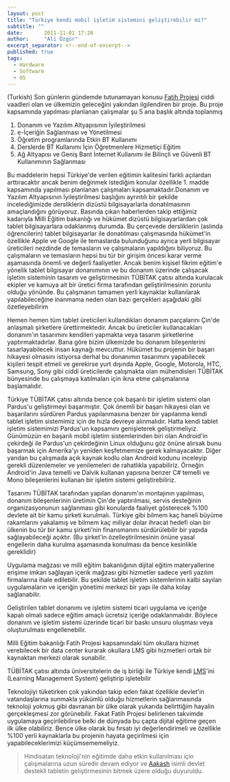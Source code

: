 ```yaml
---
layout: post
title: "Türkiye kendi mobil işletim sistemini geliştirebilir mi?"
subtitle: ""
date:       2011-11-01 17:20
author:     "Ali Özgür"
excerpt_separator: <!--end-of-excerpt-->
published: true
tags: 
  - Hardware
  - Software
  - OS
---
```

(Turkish)
Son günlerin gündemde tutunamayan konusu [Fatih Projesi](http://fatihprojesi.meb.gov.tr/tr/index.php) ciddi vaadleri olan ve ülkemizin geleceğini yakından ilgilendiren bir proje. Bu proje kapsamında yapılması planlanan çalışmalar şu 5 ana başlık altında toplanmış

1. Donanım ve Yazılım Altyapısının İyileştirilmesi 
2. e-İçeriğin Sağlanması ve Yönetilmesi
3. Öğretim programlarında Etkin BT Kullanımı
4. Derslerde BT Kullanımı İçin Öğretmenlere Hizmetiçi Eğitim
5. Ağ Altyapısı ve Geniş Bant İnternet Kullanımı ile Bilinçli ve Güvenli BT Kullanımının Sağlanması

Bu maddelerin hepsi Türkiye'de verilen eğitimin kalitesini farklı açılardan arttıracaktır ancak benim değinmek istediğim konular özellikle 1. madde kapsamında yapılması planlanan çalışmaları kapsamaktadır.Donanım ve Yazılım Altyapısının İyileştirilmesi başlığını ayrıntılı bir şekilde incelediğimizde dersliklerin dizüstü bilgisayarlarla donatılmasının amaçlandığını görüyoruz. Basında çıkan haberlerden takip ettiğimiz kadarıyla Milli Eğitim bakanlığı ve hükümet dizüstü bilgisayarlardan çok tablet bilgisayarlara odaklanmış durumda. Bu çerçevede dersliklerin (aslında öğrencilerin) tablet bilgisayarlar ile donatılması çalışmasında hükümet'in özellikle Apple ve Google ile temaslarda bulunduğunu ayrıca yerli bilgisayar üreticileri nezdinde de temasların ve çalışmaların yapıldığını biliyoruz. Bu çalışmaların ve temasların hepsi bu tür bir girişim öncesi karar verme aşamasında önemli ve değerli faaliyetler. Ancak benim kişisel fikrim eğitim'e yönelik tablet bilgisayar donanımının ve bu donanım üzerinde çalışacak işletim sisteminin tasarım ve geliştirmesinin TÜBİTAK çatısı altında kurulacak ekipler ve kamuya ait bir üretici firma tarafından geliştirilmesinin zorunlu olduğu yönünde. Bu çalışmanın tamamen yerli kaynaklar kullanılarak yapılabileceğine inanmama neden olan bazı gerçekleri aşağıdaki gibi özetleyebilirim

Hemen hemen tüm tablet üreticileri kullandıkları donanım parçalarını Çin'de anlaşmalı şirketlere ürettirmektedir. Ancak bu üreticiler kullanacakları donanım'ın tasarımını kendileri yapmakta veya tasarım şirketlerine yaptırmaktadırlar. Bana göre bizim ülkemizde bu donanım bileşenlerini tasarlayabilecek insan kaynağı mevcuttur. Hükümet bu projenin bir başarı hikayesi olmasını istiyorsa derhal bu donanımın tasarımını yapabilecek kişileri tespit etmeli ve gerekirse yurt dışında Apple, Google, Motorola, HTC, Samsung, Sony gibi ciddi üreticilerde çalışmakta olan mühendisleri TÜBİTAK bünyesinde bu çalışmaya katılmaları için ikna etme çalışmalarına başlamalıdır.

Türkiye TÜBİTAK çatısı altında bence çok başarılı bir işletim sistemi olan Pardus'u geliştirmeyi başarmıştır. Çok önemli bir başarı hikayesi olan ve başarılarını sürdüren Pardus yapılanmasına benzer bir yapılanma kendi tablet işletim sistemimiz için de hızla devreye alınmalıdır. Hatta kendi tablet işletim sistemimizi Pardus'un kapsamını genişleterek geliştirmeliyiz. Günümüzün en başarılı mobil işletim sistemlerinden biri olan Android'in çekirdeği ile Pardus'un çekirdeğinin Linux olduğunu göz önüne alırsak bunu başarmak için Amerika'yı yeniden keşfetmemize gerek kalmayacaktır. Diğer yandan bu çalışmada açık kaynak kodlu olan Android kodunu inceleyip gerekli düzenlemeler ve yenilemeleri de rahatlıkla yapabiliriz. Örneğin Android'in Java temelli ve Dalvik kullanan yapısına benzer C# temelli ve Mono bileşenlerini kullanan bir işletim sistemi geliştirebiliriz.

Tasarımı TÜBİTAK tarafından yapılan donanım'ın montajının yapılması, donanım bileşenlerinin üretimin Çin'de yaptırılması, servis desteğinin organizasyonunun sağlanması gibi konularda faaliyet gösterecek %100 devlete ait bir kamu şirketi kurulmalı. Türkiye gibi bilmem kaç haneli büyüme rakamlarını yakalamış ve bilmem kaç miliyar dolar ihracat hedefi olan bir ülkenin bu tür bir kamu şirketi'nin finansmanını sürdürülebilir bir yapıda sağlayabileceği açıktır. (Bu şirket'in özelleştirilmesinin önüne yasal engellerin daha kurulma aşamasında konulması da bence kesinlikle gereklidir)

Uygulama mağzası ve milli eğitim bakanlığının dijital eğitim materyallerine erişime imkan sağlayan içerik mağzası gibi hizmetler sadece yerli yazılım firmalarına ihale edilebilir. Bu şekilde tablet işletim sistemlerinin kalbi sayılan uygulamaların ve içeriğin yönetimi merkezi bir yapı ile daha kolay sağlanabilir.

Geliştirilen tablet donanımı ve işletim sistemi ticari uygulama ve içeriğe kapalı olmalı sadece eğitim amaçlı ücretsiz içeriğe odaklanmalıdır. Böylece donanım ve işletim sistemi üzerinde ticari bir baskı unsuru oluşması veya oluşturulması engellenebilir.

Milli Eğitim bakanlığı Fatih Projesi kapsamındaki tüm okullara hizmet verebilecek bir data center kurarak okullara LMS gibi hizmetleri ortak bir kaynaktan merkezi olarak sunabilir.

TÜBİTAK çatısı altında üniversitelerin de iş birliği ile Türkiye kendi [LMS](http://en.wikipedia.org/wiki/Learning_management_system)'ini (Learning Management System) geliştirip işletebilir

Teknolojiyi tüketirken çok yakından takip eden fakat özellikle devlet'in vatandaşlarına sunmakla yükümlü olduğu hizmetlerin sağlanmasında teknoloji yokmuş gibi davranan bir ülke olarak yukarıda belirttiğim hayalin gerçekleşmesi zor görünebilir. Fakat Fatih Projesi belirlenen takvimde uygulamaya geçirilebilirse belki de dünyada bu çapta dijital eğitime geçen ilk ülke olabiliriz. Bence ülke olarak bu fırsatı iyi değerlendirimeli ve özellikle %100 yerli kaynaklarla bu projenin hayata geçirilmesi için yapabileceklerimizi küçümsememeliyiz. 

 
> Hindisatan teknoloji'nin eğitimde daha etkin kullanılması için çalışmalarına uzun süredir devam ediyor ve [Aakash](http://aakashtablet.org/) isimli devlet destekli tabletin geliştirmesinin bitmek üzere olduğu duyuruldu.

